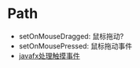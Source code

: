 # Path
- setOnMouseDragged: 鼠标拖动?
- setOnMousePressed: 鼠标拖动事件
- [javafx处理触摸事件](http://www.javafxchina.net/blog/2015/09/doc0706-touch-events/)
